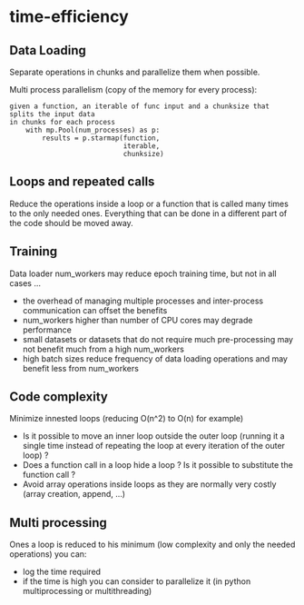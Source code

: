 # time-efficiency

## Data Loading
Separate operations in chunks and parallelize them when possible.

Multi process parallelism (copy of the memory for every process):
```
given a function, an iterable of func input and a chunksize that splits the input data
in chunks for each process
    with mp.Pool(num_processes) as p:
        results = p.starmap(function, 
                            iterable,
                            chunksize)
```

## Loops and repeated calls
Reduce the operations inside a loop or a function that is called many times to the only needed ones.
Everything that can be done in a different part of the code should be moved away.

## Training
Data loader num_workers may reduce epoch training time, but not in all cases ...
 - the overhead of managing multiple processes and inter-process communication can offset the benefits
 - num_workers higher than number of CPU cores may degrade performance
 - small datasets or datasets that do not require much pre-processing may not benefit much from a high num_workers
 - high batch sizes reduce frequency of data loading operations and may benefit less from num_workers

## Code complexity
Minimize innested loops (reducing O(n^2) to O(n) for example)
  - Is it possible to move an inner loop outside the outer loop (running it a single time instead of repeating the loop at every iteration of the outer loop) ?
  - Does a function call in a loop hide a loop ? Is it possible to substitute the function call ?
  - Avoid array operations inside loops as they are normally very costly (array creation, append, ...)

## Multi processing
Ones a loop is reduced to his minimum (low complexity and only the needed operations) you can:
- log the time required
- if the time is high you can consider to parallelize it (in python multiprocessing or multithreading)
